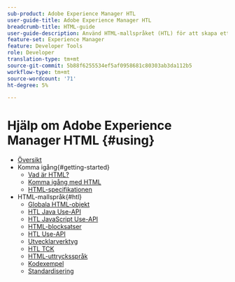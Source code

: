 ```yaml
---
sub-product: Adobe Experience Manager HTL
user-guide-title: Adobe Experience Manager HTL
breadcrumb-title: HTML-guide
user-guide-description: Använd HTML-mallspråket (HTL) för att skapa ett företagsbaserat webbramverk.
feature-set: Experience Manager
feature: Developer Tools
role: Developer
translation-type: tm+mt
source-git-commit: 5b88f6255534ef5af0958681c80303ab3da112b5
workflow-type: tm+mt
source-wordcount: '71'
ht-degree: 5%

---
```



# Hjälp om Adobe Experience Manager HTML {#using}

+ [Översikt](overview.md)
+ Komma igång{#getting-started}
   + [Vad är HTML?](update.md)
   + [Komma igång med HTML](getting-started.md)
   + [HTML-specifikationen](htl-specification.md)
+ HTML-mallspråk{#htl}
   + [Globala HTML-objekt](global-objects.md)
   + [HTL Java Use-API](use-api-java.md)
   + [HTL JavaScript Use-API](use-api-javascript.md)
   + [HTML-blocksatser](block-statements.md)
   + [HTL Use-API](use-api.md)
   + [Utvecklarverktyg](dev-tools.md)
   + [HTL TCK](htl-tck.md)
   + [HTML-uttrycksspråk](expression-language.md)
   + [Kodexempel](code-samples.md)
   + [Standardisering](standardization.md)
